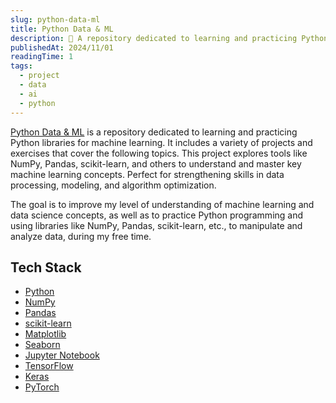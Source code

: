 ```yaml
---
slug: python-data-ml
title: Python Data & ML
description: 🧠 A repository dedicated to learning and practicing Python libraries for machine learning.
publishedAt: 2024/11/01
readingTime: 1
tags:
  - project
  - data
  - ai
  - python
---
```


[Python Data & ML](https://github.com/ArthurDanjou/Python-Data-Machine-Learning) is a repository dedicated to learning and practicing Python libraries for machine learning. It includes a variety of projects and exercises that cover the following topics.
This project explores tools like NumPy, Pandas, scikit-learn, and others to understand and master key machine learning concepts. Perfect for strengthening skills in data processing, modeling, and algorithm optimization.

The goal is to improve my level of understanding of machine learning and data science concepts, as well as to practice Python programming and using libraries like NumPy, Pandas, scikit-learn, etc., to manipulate and analyze data, during my free time.

## Tech Stack

- [Python](https://www.python.org/)
- [NumPy](https://numpy.org/)
- [Pandas](https://pandas.pydata.org/)
- [scikit-learn](https://scikit-learn.org/stable/)
- [Matplotlib](https://matplotlib.org/)
- [Seaborn](https://seaborn.pydata.org/)
- [Jupyter Notebook](https://jupyter.org/)
- [TensorFlow](https://www.tensorflow.org/)
- [Keras](https://keras.io/)
- [PyTorch](https://pytorch.org/)
